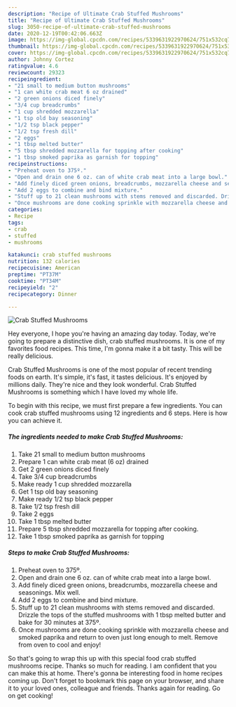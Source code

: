 ```yaml
---
description: "Recipe of Ultimate Crab Stuffed Mushrooms"
title: "Recipe of Ultimate Crab Stuffed Mushrooms"
slug: 3050-recipe-of-ultimate-crab-stuffed-mushrooms
date: 2020-12-19T00:42:06.663Z
image: https://img-global.cpcdn.com/recipes/5339631922970624/751x532cq70/crab-stuffed-mushrooms-recipe-main-photo.jpg
thumbnail: https://img-global.cpcdn.com/recipes/5339631922970624/751x532cq70/crab-stuffed-mushrooms-recipe-main-photo.jpg
cover: https://img-global.cpcdn.com/recipes/5339631922970624/751x532cq70/crab-stuffed-mushrooms-recipe-main-photo.jpg
author: Johnny Cortez
ratingvalue: 4.6
reviewcount: 29323
recipeingredient:
- "21 small to medium button mushrooms"
- "1 can white crab meat 6 oz drained"
- "2 green onions diced finely"
- "3/4 cup breadcrumbs"
- "1 cup shredded mozzarella"
- "1 tsp old bay seasoning"
- "1/2 tsp black pepper"
- "1/2 tsp fresh dill"
- "2 eggs"
- "1 tbsp melted butter"
- "5 tbsp shredded mozzarella for topping after cooking"
- "1 tbsp smoked paprika as garnish for topping"
recipeinstructions:
- "Preheat oven to 375º."
- "Open and drain one 6 oz. can of white crab meat into a large bowl."
- "Add finely diced green onions, breadcrumbs, mozzarella cheese and seasonings. Mix well."
- "Add 2 eggs to combine and bind mixture."
- "Stuff up to 21 clean mushrooms with stems removed and discarded. Drizzle the tops of the stuffed mushrooms with 1 tbsp melted butter and bake for 30 minutes at 375º."
- "Once mushrooms are done cooking sprinkle with mozzarella cheese and smoked paprika and return to oven just long enough to melt. Remove from oven to cool and enjoy!"
categories:
- Recipe
tags:
- crab
- stuffed
- mushrooms

katakunci: crab stuffed mushrooms 
nutrition: 132 calories
recipecuisine: American
preptime: "PT37M"
cooktime: "PT34M"
recipeyield: "2"
recipecategory: Dinner

---
```



![Crab Stuffed Mushrooms](https://img-global.cpcdn.com/recipes/5339631922970624/751x532cq70/crab-stuffed-mushrooms-recipe-main-photo.jpg)

Hey everyone, I hope you're having an amazing day today. Today, we're going to prepare a distinctive dish, crab stuffed mushrooms. It is one of my favorites food recipes. This time, I'm gonna make it a bit tasty. This will be really delicious.

Crab Stuffed Mushrooms is one of the most popular of recent trending foods on earth. It's simple, it's fast, it tastes delicious. It's enjoyed by millions daily. They're nice and they look wonderful. Crab Stuffed Mushrooms is something which I have loved my whole life.




To begin with this recipe, we must first prepare a few ingredients. You can cook crab stuffed mushrooms using 12 ingredients and 6 steps. Here is how you can achieve it.

<!--inarticleads1-->

##### The ingredients needed to make Crab Stuffed Mushrooms:

1. Take 21 small to medium button mushrooms
1. Prepare 1 can white crab meat (6 oz) drained
1. Get 2 green onions diced finely
1. Take 3/4 cup breadcrumbs
1. Make ready 1 cup shredded mozzarella
1. Get 1 tsp old bay seasoning
1. Make ready 1/2 tsp black pepper
1. Take 1/2 tsp fresh dill
1. Take 2 eggs
1. Take 1 tbsp melted butter
1. Prepare 5 tbsp shredded mozzarella for topping after cooking.
1. Take 1 tbsp smoked paprika as garnish for topping




<!--inarticleads2-->

##### Steps to make Crab Stuffed Mushrooms:

1. Preheat oven to 375º.
1. Open and drain one 6 oz. can of white crab meat into a large bowl.
1. Add finely diced green onions, breadcrumbs, mozzarella cheese and seasonings. Mix well.
1. Add 2 eggs to combine and bind mixture.
1. Stuff up to 21 clean mushrooms with stems removed and discarded. Drizzle the tops of the stuffed mushrooms with 1 tbsp melted butter and bake for 30 minutes at 375º.
1. Once mushrooms are done cooking sprinkle with mozzarella cheese and smoked paprika and return to oven just long enough to melt. Remove from oven to cool and enjoy!




So that's going to wrap this up with this special food crab stuffed mushrooms recipe. Thanks so much for reading. I am confident that you can make this at home. There's gonna be interesting food in home recipes coming up. Don't forget to bookmark this page on your browser, and share it to your loved ones, colleague and friends. Thanks again for reading. Go on get cooking!
